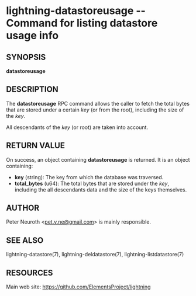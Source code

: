 lightning-datastoreusage -- Command for listing datastore usage info
============================================================

SYNOPSIS
--------

**datastoreusage**

DESCRIPTION
-----------

The **datastoreusage** RPC command allows the caller to fetch the 
total bytes that are stored under a certain *key* (or from the root),
including the size of the *key*.

All descendants of the *key* (or root) are taken into account.

RETURN VALUE
------------

[comment]: # (GENERATE-FROM-SCHEMA-START)
On success, an object containing **datastoreusage** is returned. It is an object containing:

- **key** (string): The key from which the database was traversed.
- **total\_bytes** (u64): The total bytes that are stored under the *key*, including the all descendants data and the size of the keys themselves.

[comment]: # (GENERATE-FROM-SCHEMA-END)

AUTHOR
------

Peter Neuroth <<pet.v.ne@gmail.com>> is mainly responsible.

SEE ALSO
--------

lightning-datastore(7), lightning-deldatastore(7), lightning-listdatastore(7)

RESOURCES
---------

Main web site: <https://github.com/ElementsProject/lightning>

[comment]: # ( SHA256STAMP:743b3308974872f191362fcd0b1af647ea1efd28ae30ea04f6deb22418871a17)
